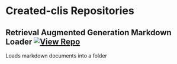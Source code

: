 # Created-clis Repositories

## Retrieval Augmented Generation Markdown Loader [![View Repo](https://img.shields.io/badge/view-repo-green)](https://github.com/danielrosehill/RAG-Markdown-Loader)
Loads markdown documents into a folder

